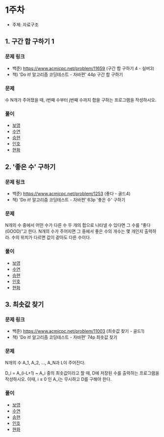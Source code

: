 # 1주차

- 주제: 자료구조

## 1. 구간 합 구하기 1	

### 문제 링크
- 백준) https://www.acmicpc.net/problem/11659 (구간 합 구하기 4 - 실버3)
- 책) 'Do it! 알고리즘 코딩테스트 - 자바편' 44p 구간 합 구하기

### 문제
수 N개가 주어졌을 때, i번째 수부터 j번째 수까지 합을 구하는 프로그램을 작성하시오.

### 풀이
  - [보영](./README.md)
  - [수연](../../풀이/수연/1주차/ex01.java)
  - [승현](./README.md)
  - [인호](../../풀이/인호/1주차/ex01.java)
  - [현화](./README.md)
 
 
## 2. '좋은 수' 구하기	

### 문제 링크
- 백준) https://www.acmicpc.net/problem/1253 (좋다 - 골드4)
- 책) 'Do it! 알고리즘 코딩테스트 - 자바편' 63p '좋은 수' 구하기

### 문제
N개의 수 중에서 어떤 수가 다른 수 두 개의 합으로 나타낼 수 있다면 그 수를 “좋다(GOOD)”고 한다.
N개의 수가 주어지면 그 중에서 좋은 수의 개수는 몇 개인지 출력하라.
수의 위치가 다르면 값이 같아도 다른 수이다.

### 풀이
  - [보영](./README.md)
  - [수연](../../풀이/수연/1주차/ex01.java)
  - [승현](./README.md)
  - [인호](./README.md)
  - [현화](./README.md)
  

## 3. 최솟값 찾기

### 문제 링크
- 백준) https://www.acmicpc.net/problem/11003 (최솟값 찾기 - 골드1)
- 책) 'Do it! 알고리즘 코딩테스트 - 자바편' 74p 최솟값 찾기

### 문제
N개의 수 A_1, A_2, ..., A_N과 L이 주어진다.

D_i = A_(i-L+1) ~ A_i 중의 최솟값이라고 할 때, D에 저장된 수를 출력하는 프로그램을 작성하시오. 이때, i ≤ 0 인 A_i는 무시하고 D를 구해야 한다.

### 풀이
  - [보영](./README.md)
  - [수연](./README.md)
  - [승현](./README.md)
  - [인호](./README.md)
  - [현화](./README.md)
